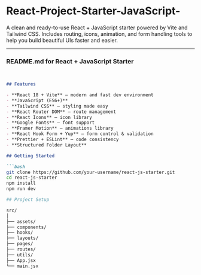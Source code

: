 # React-Project-Starter-JavaScript-
A clean and ready-to-use React + JavaScript starter powered by Vite and Tailwind CSS. Includes routing, icons, animation, and form handling tools to help you build beautiful UIs faster and easier.



---

### **README.md for React + JavaScript Starter**

```markdown


## Features

- **React 18 + Vite** – modern and fast dev environment
- **JavaScript (ES6+)**
- **Tailwind CSS** – styling made easy
- **React Router DOM** – route management
- **React Icons** – icon library
- **Google Fonts** – font support
- **Framer Motion** – animations library
- **React Hook Form + Yup** – form control & validation
- **Prettier + ESLint** – code consistency
- **Structured Folder Layout**

## Getting Started

```bash
git clone https://github.com/your-username/react-js-starter.git
cd react-js-starter
npm install
npm run dev

## Project Setup

src/
│
├── assets/
├── components/
├── hooks/
├── layouts/
├── pages/
├── routes/
├── utils/
├── App.jsx
└── main.jsx

